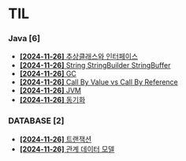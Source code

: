 # TIL
 
### Java [6]
- [**[2024-11-26]**  추상클래스와 인터페이스](https://github.com/A-lass/TIL/blob/main/Java/추상클래스와_인터페이스.md)
- [**[2024-11-26]**  String StringBuilder StringBuffer](https://github.com/A-lass/TIL/blob/main/Java/String_StringBuilder_StringBuffer.md)
- [**[2024-11-26]**  GC](https://github.com/A-lass/TIL/blob/main/Java/GC.md)
- [**[2024-11-26]**  Call By Value vs Call By Reference](https://github.com/A-lass/TIL/blob/main/Java/Call_By_Value_vs_Call_By_Reference.md)
- [**[2024-11-26]**  JVM](https://github.com/A-lass/TIL/blob/main/Java/JVM.md)
- [**[2024-11-26]**  동기화](https://github.com/A-lass/TIL/blob/main/Java/동기화.md)
### DATABASE [2]
- [**[2024-11-26]**  트랜잭션](https://github.com/A-lass/TIL/blob/main/DATABASE/트랜잭션.md)
- [**[2024-11-26]**  관계 데이터 모델](https://github.com/A-lass/TIL/blob/main/DATABASE/관계_데이터_모델.md)
